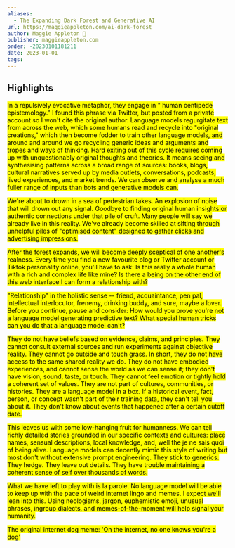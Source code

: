 ```yaml
---
aliases:
  - The Expanding Dark Forest and Generative AI
url: https://maggieappleton.com/ai-dark-forest
author: Maggie Appleton 🧭
publisher: maggieappleton.com
order: -20230101181211
date: 2023-01-01
tags:
---
```


## Highlights
<mark>In a repulsively evocative metaphor, they engage in " human centipede epistemology." I found this phrase via Twitter, but posted from a private account so I won't cite the original author. Language models regurgitate text from across the web, which some humans read and recycle into "original creations," which then become fodder to train other language models, and around and around we go recycling generic ideas and arguments and tropes and ways of thinking. Hard exiting out of this cycle requires coming up with unquestionably original thoughts and theories. It means seeing and synthesising patterns across a broad range of sources: books, blogs, cultural narratives served up by media outlets, conversations, podcasts, lived experiences, and market trends. We can observe and analyse a much fuller range of inputs than bots and generative models can.</mark>

<mark>We're about to drown in a sea of pedestrian takes. An explosion of noise that will drown out any signal. Goodbye to finding original human insights or authentic connections under that pile of cruft. Many people will say we already live in this reality. We've already become skilled at sifting through unhelpful piles of "optimised content" designed to gather clicks and advertising impressions.</mark>

<mark>After the forest expands, we will become deeply sceptical of one another's realness. Every time you find a new favourite blog or Twitter account or Tiktok personality online, you'll have to ask: Is this really a whole human with a rich and complex life like mine? Is there a being on the other end of this web interface I can form a relationship with?</mark>

<mark>"Relationship" in the holistic sense -- friend, acquaintance, pen pal, intellectual interlocutor, frenemy, drinking buddy, and sure, maybe a lover. Before you continue, pause and consider: How would you prove you're not a language model generating predictive text? What special human tricks can you do that a language model can't?</mark>

<mark>They do not have beliefs based on evidence, claims, and principles. They cannot consult external sources and run experiments against objective reality. They cannot go outside and touch grass. In short, they do not have access to the same shared reality we do. They do not have embodied experiences, and cannot sense the world as we can sense it; they don't have vision, sound, taste, or touch. They cannot feel emotion or tightly hold a coherent set of values. They are not part of cultures, communities, or histories. They are a language model in a box. If a historical event, fact, person, or concept wasn't part of their training data, they can't tell you about it. They don't know about events that happened after a certain cutoff date.</mark>

<mark>This leaves us with some low-hanging fruit for humanness. We can tell richly detailed stories grounded in our specific contexts and cultures: place names, sensual descriptions, local knowledge, and, well the je ne sais quoi of being alive. Language models can decently mimic this style of writing but most don't without extensive prompt engineering. They stick to generics. They hedge. They leave out details. They have trouble maintaining a coherent sense of self over thousands of words.</mark>

<mark>What we have left to play with is la parole. No language model will be able to keep up with the pace of weird internet lingo and memes. I expect we'll lean into this. Using neologisms, jargon, euphemistic emoji, unusual phrases, ingroup dialects, and memes-of-the-moment will help signal your humanity.</mark>

<mark>The original internet dog meme: 'On the internet, no one knows you're a dog'</mark>

